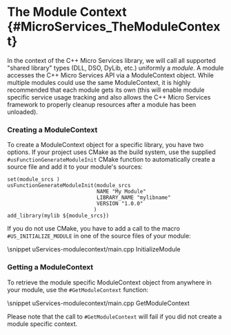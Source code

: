 The Module Context    {#MicroServices_TheModuleContext}
===================

In the context of the C++ Micro Services library, we will call all supported "shared library" types
(DLL, DSO, DyLib, etc.) uniformly a *module*. A module accesses the C++ Micro Services API via a
ModuleContext object. While multiple modules could use the same ModuleContext, it is highly recommended
that each module gets its own (this will enable module specific service usage tracking and also allows
the C++ Micro Services framework to properly cleanup resources after a module has been unloaded).

### Creating a ModuleContext

To create a ModuleContext object for a specific library, you have two options. If your project uses
CMake as the build system, use the supplied `#usFunctionGenerateModuleInit` CMake function to automatically
create a source file and add it to your module's sources:

    set(module_srcs )
    usFunctionGenerateModuleInit(module_srcs
                                 NAME "My Module"
                                 LIBRARY_NAME "mylibname"
                                 VERSION "1.0.0"
                                )
    add_library(mylib ${module_srcs})
    
If you do not use CMake, you have to add a call to the macro `#US_INITIALIZE_MODULE` in one of the source
files of your module:

\snippet uServices-modulecontext/main.cpp InitializeModule

### Getting a ModuleContext

To retrieve the module specific ModuleContext object from anywhere in your module, use the
`#GetModuleContext` function:

\snippet uServices-modulecontext/main.cpp GetModuleContext

Please note that the call to `#GetModuleContext` will fail if you did not create a module specific context.
